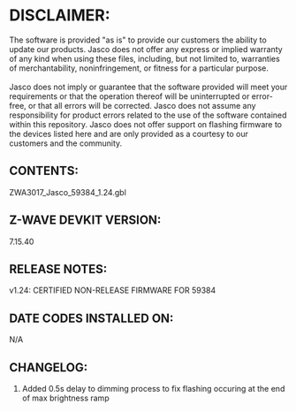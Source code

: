 # DISCLAIMER:
The software is provided "as is" to provide our customers the ability to update our products. Jasco does not offer any express or implied warranty of any kind when using these files, including, but not limited to, warranties of merchantability, noninfringement, or fitness for a particular purpose.<br>
<br>
Jasco does not imply or guarantee that the software provided will meet your requirements or that the operation thereof will be uninterrupted or error-free, or that all errors will be corrected. Jasco does not assume any responsibility for product errors related to the use of the software contained within this repository. Jasco does not offer support on flashing firmware to the devices listed here and are only provided as a courtesy to our customers and the community.

## CONTENTS:
ZWA3017_Jasco_59384_1.24.gbl

## Z-WAVE DEVKIT VERSION:
7.15.40

## RELEASE NOTES:
v1.24: CERTIFIED NON-RELEASE FIRMWARE FOR 59384

## DATE CODES INSTALLED ON:
N/A

## CHANGELOG:
1. Added 0.5s delay to dimming process to fix flashing occuring at the end of max brightness ramp